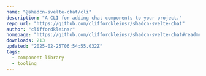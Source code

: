 ```yaml
---
name: "@shadcn-svelte-chat/cli"
description: "A CLI for adding chat components to your project."
repo_url: "https://github.com/cliffordkleinsr/shadcn-svelte-chat"
author: "cliffordkleinsr"
homepage: "https://github.com/cliffordkleinsr/shadcn-svelte-chat#readme"
downloads: 213
updated: "2025-02-25T06:54:55.032Z"
tags: 
  - component-library
  - tooling
---
```

